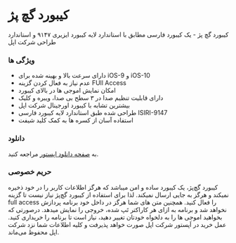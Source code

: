 # کیبورد گچ پژ
کیبورد گچ پژ - یک کیبورد فارسی مطابق با استاندارد لایه کیبورد ایزیری ۹۱۴۷ و استاندارد طراحی شرکت اپل

### ویژگی ها
- دارای سرعت بالا و بهینه شده برای iOS-9 و iOS-10
- عدم نیاز به فعال کردن گزینه FUll Access
- امکان نمایش اموجی ها در بالای کیبورد
- دارای قابلیت تنظیم صدا در ۳ سطح بی صدا، ویبره و کلیک
- بیشترین تشابه با کیبورد اورجینال شرکت اپل
- طراحی شده طبق استاندارد لایه کیبورد فارسی ISIRI-9147
- استفاده آسان از کسره ها به کمک کلید شیفت

### دانلود
به [صفحه دانلود اپستور](https://itunes.apple.com/us/app/kybwrd-gch-pzh/id1167366155?ls=1&mt=8) مراجعه کنید.

### حریم خصوصی
کیبورد گچ‌پژ، یک کیبورد ساده و امن میباشد که هرگز اطلاعات کاربر را در خود ذخیره نمیکند و هرگز به جایی ارسال نمیکند. لذا برای استفاده از کیبورد گچ‌پژ نیاز نیست تا گزینه full access را فعال کنید. همچنین متن های شما هرگز در داخل خود برنامه پردازش نخواهد شد و برنامه به ازای هر کاراکتر تَپ شده، خروجی را نمایش میدهد. درصورتی که بخواهید اموجی ها را به دلخواه خودتان تغییر دهید، نیاز است تا برنامه را خریداری کنید. عمل خرید در اَپستور شرکت اپل صورت خواهد پذیرفت و کلیه اطلاعات شما نزد شرکت اپل محفوظ می‌ماند.



